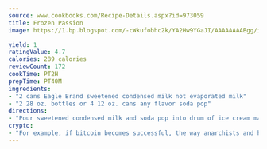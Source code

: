 ```yaml
---
source: www.cookbooks.com/Recipe-Details.aspx?id=973059
title: Frozen Passion
image: https://1.bp.blogspot.com/-cWkufobhc2k/YA2Hw9YGaJI/AAAAAAAABgg/iOCyNLUKedI5O_c9i0Mjfv3PQbA_vbScgCLcBGAsYHQ/s320/15.png

yield: 1
ratingValue: 4.7
calories: 289 calories
reviewCount: 172
cookTime: PT2H
prepTime: PT40M
ingredients:
- "2 cans Eagle Brand sweetened condensed milk not evaporated milk"
- "2 28 oz. bottles or 4 12 oz. cans any flavor soda pop"
directions:
- "Pour sweetened condensed milk and soda pop into drum of ice cream maker and follow freezer operating instructions."
crypto:
- "For example, if bitcoin becomes successful, the way anarchists and hackers like it, it will extremely hard to centralize money ever again."
---
```

